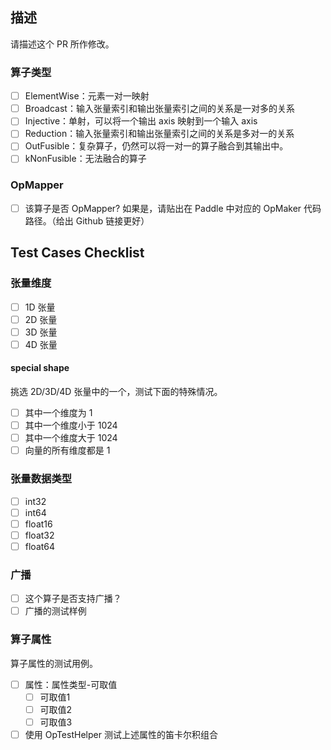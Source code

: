 ## 描述

请描述这个 PR 所作修改。

### 算子类型

- [ ] ElementWise：元素一对一映射
- [ ] Broadcast：输入张量索引和输出张量索引之间的关系是一对多的关系
- [ ] Injective：单射，可以将一个输出 axis 映射到一个输入 axis
- [ ] Reduction：输入张量索引和输出张量索引之间的关系是多对一的关系
- [ ] OutFusible：复杂算子，仍然可以将一对一的算子融合到其输出中。
- [ ] kNonFusible：无法融合的算子

### OpMapper

- [ ] 该算子是否 OpMapper? 如果是，请贴出在 Paddle 中对应的 OpMaker 代码路径。（给出 Github 链接更好）

## Test Cases Checklist

### 张量维度

- [ ] 1D 张量
- [ ] 2D 张量
- [ ] 3D 张量
- [ ] 4D 张量

#### special shape

挑选 2D/3D/4D 张量中的一个，测试下面的特殊情况。

- [ ] 其中一个维度为 1
- [ ] 其中一个维度小于 1024
- [ ] 其中一个维度大于 1024
- [ ] 向量的所有维度都是 1

### 张量数据类型

- [ ] int32
- [ ] int64
- [ ] float16
- [ ] float32
- [ ] float64

### 广播

- [ ] 这个算子是否支持广播？
- [ ] 广播的测试样例

### 算子属性

算子属性的测试用例。

- [ ] 属性：属性类型-可取值
    - [ ] 可取值1
    - [ ] 可取值2
    - [ ] 可取值3
- [ ] 使用 OpTestHelper 测试上述属性的笛卡尔积组合
